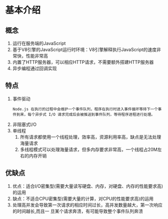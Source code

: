 # 基本介绍
## 概念
   1. 运行在服务端的JavaScript
   2. 基于V8引擎的JavaScript运行时环境：V8引擎解释执行JavaScript的速度非常快，性能非常高
   3. 内置了HTTP服务器，可以相应HTTP请求，不需要额外搭建HTTP服务器
   4. 异步编程通过回调实现
## 特点
   1. 事件驱动
      ```
      Node.js 在执行的过程中会维护一个事件队列，程序在执行时进入事件循环等待下一个事件到来，每个异步式 I/O 请求完成后会被推送到事件队列，等待程序进程进行处理。 
      ```
   2. 非阻塞式I/O
   3. 单线程
      1. 所有请求都使用一个线程处理，效率高，资源利用率高，缺点是无法处理海量请求
      2. 多线程模式可以处理海量请求，但多内存要求非常高，一个线程占20M左右的内存开销
## 优缺点
   1. 优点：适合I/O密集型(需要大量读写硬盘、内存，对硬盘、内存的性能要求高)的运用
   2. 缺点：不适合CPU密集型(需要大量的计算，对CPU的性能要求高)的运用
   3. 处理高并发会导致第一次请求的相应时间过长，高并发数量越大，第一次响应的时间越长,而且一    旦某个请求奔溃，有可能导致整个事件队列奔溃
